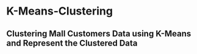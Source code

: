 # K-Means-Clustering
## Clustering Mall Customers Data using K-Means and Represent the Clustered Data
